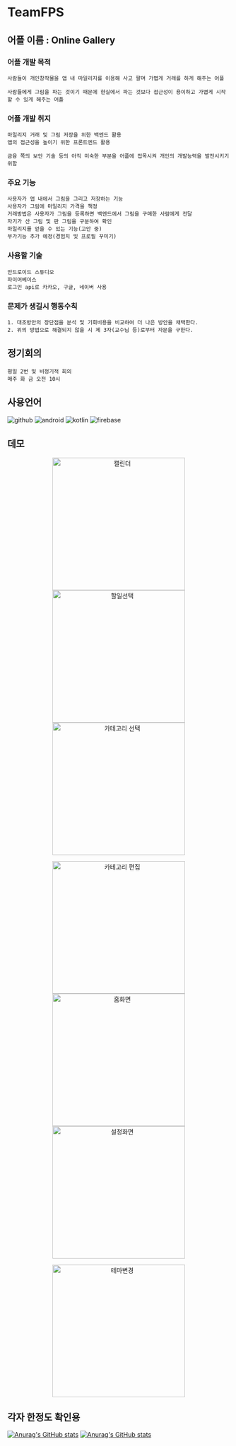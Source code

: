 # TeamFPS
## 어플 이름 : Online Gallery 
### 어플 개발 목적
    사람들이 개인창작물을 앱 내 마일리지를 이용해 사고 팔며 가볍게 거래를 하게 해주는 어플
    
    사람들에게 그림을 파는 것이기 때문에 현실에서 파는 것보다 접근성이 용이하고 가볍게 시작할 수 있게 해주는 어플
### 어플 개발 취지  
    마일리지 거래 및 그림 저장을 위한 백엔드 활용 
    앱의 접근성을 높이기 위한 프론트엔드 활용
    
    금융 쪽의 보안 기술 등의 아직 미숙한 부분을 어플에 접목시켜 개인의 개발능력을 발전시키기 위함
### 주요 기능
    사용자가 앱 내에서 그림을 그리고 저장하는 기능
    사용자가 그림에 마일리지 가격을 책정
    거래방법은 사용자가 그림을 등록하면 백엔드에서 그림을 구매한 사람에게 전달
    자기가 산 그림 및 판 그림을 구분하여 확인
    마일리지를 얻을 수 있는 기능(고안 중)
    부가기능 추가 예정(경험치 및 프로필 꾸미기)
### 사용할 기술
    안드로이드 스튜디오
    파이어베이스
    로그인 api로 카카오, 구글, 네이버 사용
### 문제가 생길시 행동수칙
    1. 대조방안의 장단점을 분석 및 기회비용을 비교하여 더 나은 방안을 채택한다.
    2. 위의 방법으로 해결되지 않을 시 제 3자(교수님 등)로부터 자문을 구한다.

## 정기회의
    평일 2번 및 비정기적 회의
    매주 화 금 오전 10시
## 사용언어
![github](https://img.shields.io/badge/GitHub-100000?style=for-the-badge&logo=github&logoColor=white)
![android](https://img.shields.io/badge/Android-3DDC84?style=for-the-badge&logo=android&logoColor=white)
![kotlin](https://img.shields.io/badge/Kotlin-0095D5?&style=for-the-badge&logo=kotlin&logoColor=white)
![firebase](https://img.shields.io/badge/Firebase-039BE5?style=for-the-badge&logo=Firebase&logoColor=white)
## 데모
<p align="center">
  <img src="https://github.com/user-attachments/assets/18f321b8-ff82-4c9d-821b-93e260d9d8b9" alt="캘린더" width="300"/>
  <img src="https://github.com/user-attachments/assets/1e4ff223-9728-4b71-976b-a42e5ada0c5e" alt="할일선택" width="300"/>
  <img src="https://github.com/user-attachments/assets/24aa7e2d-f374-40d0-affe-e9953c908e7f" alt="카테고리 선택" width="300"/>

</p>
<p align="center">
  <img src="https://github.com/user-attachments/assets/62ba3589-098f-42c0-8463-7761ad9ac099" alt="카테고리 편집" width="300"/>
  <img src="https://github.com/user-attachments/assets/e9e3c749-03bc-4490-9af6-bff1ae4fe21c" alt="홈화면" width="300"/>
  <img src="https://github.com/user-attachments/assets/4bd59851-eed5-488d-9cb0-717e4a36e996" alt="설정화면" width="300"/>
</p>
<p align="center">
  <img src="https://github.com/user-attachments/assets/f3b515af-d5b8-4a87-926f-250f4235b1bd" alt="테마변경" width="300"/>
</p>



## 각자 한정도 확인용
[![Anurag's GitHub stats](https://github-readme-stats.vercel.app/api?username=HyunBeen0903)](https://github.com/anuraghazra/github-readme-stats)
[![Anurag's GitHub stats](https://github-readme-stats.vercel.app/api?username=ydg0724)](https://github.com/anuraghazra/github-readme-stats)
